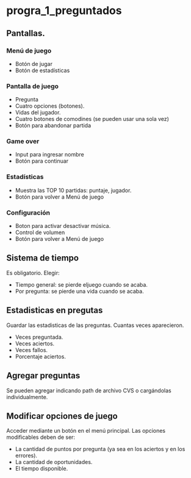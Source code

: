 # progra_1_preguntados

## Pantallas.
### Menú de juego
  - Botón de jugar
  - Botón de estadísticas
### Pantalla de juego
  - Pregunta
  - Cuatro opciones (botones).
  - Vidas del jugador.
  - Cuatro botones de comodines (se pueden usar una sola vez)
  - Botón para abandonar partida
### Game over
  - Input para ingresar nombre
  - Botón para continuar
### Estadísticas
  - Muestra las TOP 10 partidas: puntaje, jugador.
  - Botón para volver a Menú de juego
### Configuración
  - Boton para activar desactivar música.
  - Control de volumen
  - Botón para volver a Menú de juego

## Sistema de tiempo
Es obligatorio. Elegir: 
  - Tiempo general: se pierde eljuego cuando se acaba.
  - Por pregunta: se pierde una vida cuando se acaba.

## Estadisticas en pregutas
Guardar las estadisticas de las preguntas. Cuantas veces aparecieron.
  - Veces preguntada.
  - Veces aciertos.
  - Veces fallos.
  - Porcentaje aciertos.

## Agregar preguntas
Se pueden agregar indicando path de archivo CVS o cargándolas individualmente.

## Modificar opciones de juego
Acceder mediante un botón en el menú principal.
Las opciones modificables deben de ser:
  - La cantidad de puntos por pregunta (ya sea en los aciertos y en los errores).
  - La cantidad de oportunidades.
  - El tiempo disponible.

